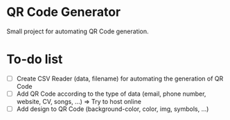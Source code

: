 # QR Code Generator

Small project for automating QR Code generation.

# To-do list

- [ ] Create CSV Reader (data, filename) for automating the generation of QR Code
- [ ] Add QR Code according to the type of data (email, phone number, website, CV, songs, ...) => Try to host online
- [ ] Add design to QR Code (background-color, color, img, symbols, ...)
